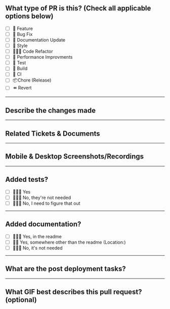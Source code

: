 ## What type of PR is this? (Check all applicable options below)

- [ ] 🍕 Feature
- [ ] 🐛 Bug Fix
- [ ] 📝 Documentation Update
- [ ] 🎨 Style
- [ ] 👩🏾‍💻 Code Refactor
- [ ] 🐇 Performance Improvments
- [ ] 🧪 Test
- [ ] 🧱 Build
- [ ] 🔁 CI
- [ ] 📦Chore (Release)
- [ ] ⏪ Revert

---
## Describe the changes made

---
## Related Tickets & Documents

---
## Mobile & Desktop Screenshots/Recordings

---
## Added tests?
- [ ] 🙆🏾‍♀️ Yes
- [ ] 🙅🏾‍♀️ No, they're not needed
- [ ] 🤦🏾‍♀️ No, I need to figure that out

---
## Added documentation?
- [ ] 🙆🏾‍♀️ Yes, in the readme
- [ ] 👌🏾 Yes, somewhere other than the readme (Location:)
- [ ] 🙅🏾‍♀️ No, it's not needed

---
## What are the post deployment tasks?

---
## What GIF best describes this pull request? (optional)

